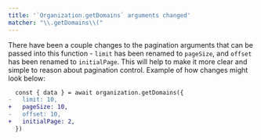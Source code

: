 ```yaml
---
title: '`Organization.getDomains` arguments changed'
matcher: "\\.getDomains\\("
---
```


There have been a couple changes to the pagination arguments that can be passed into this function - `limit` has been renamed to `pageSize`, and `offset` has been renamed to `initialPage`. This will help to make it more clear and simple to reason about pagination control. Example of how changes might look below:

```diff
  const { data } = await organization.getDomains({
-   limit: 10,
+   pageSize: 10,
-   offset: 10,
+   initialPage: 2,
  })
```
